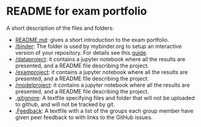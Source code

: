 # README for exam portfolio

A short description of the files and folders:

* [README.md](/README.md): gives a short introduction to the exam portfolio.
* [/binder](/binder/): The folder is used by mybinder.org to setup an interactive version of your repository. For details see this [guide](https://numeconcopenhagen.netlify.com/guides/mybinder/).
* [/dataproject](/dataproject): it contains a jupyter notebook where all the results are presented, and a README file describing the project.
* [/examproject](/examproject): it contains a jupyter notebook where all the results are presented, and a README file describing the project.
* [/modelproject](/modelproject): it contains a jupyter notebook where all the results are presented, and a README file describing the project.
* [.gitignore](/.gitignore): A textfile specifying files and folder that will not be uploaded to github, and will not be tracked by git.  
* [.Feedback](/.Feedback): A textfile with a list of the groups each group member have given peer feedback to with links to the GitHub issues.
